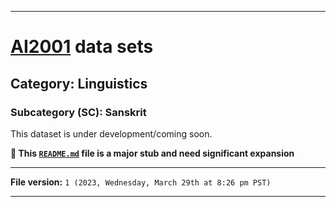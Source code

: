 
***

# [AI2001](https://github.com/seanpm2001/AI2001/) data sets

## Category: Linguistics

### Subcategory (SC): Sanskrit

This dataset is under development/coming soon.

**🌱️ This [`README.md`](/README.md) file is a major stub and need significant expansion**

***

**File version:** `1 (2023, Wednesday, March 29th at 8:26 pm PST)`

***
